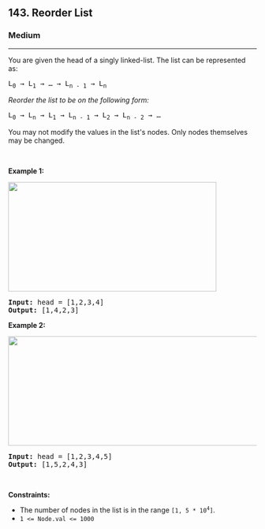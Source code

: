 <h2>143. Reorder List</h2><h3>Medium</h3><hr><div><p>You are given the head of a singly linked-list. The list can be represented as:</p>

<pre style="position: relative;">L<sub>0</sub> → L<sub>1</sub> → … → L<sub>n - 1</sub> → L<sub>n</sub>
<div class="open_grepper_editor" title="Edit &amp; Save To Grepper"></div></pre>

<p><em>Reorder the list to be on the following form:</em></p>

<pre style="position: relative;">L<sub>0</sub> → L<sub>n</sub> → L<sub>1</sub> → L<sub>n - 1</sub> → L<sub>2</sub> → L<sub>n - 2</sub> → …
<div class="open_grepper_editor" title="Edit &amp; Save To Grepper"></div></pre>

<p>You may not modify the values in the list's nodes. Only nodes themselves may be changed.</p>

<p>&nbsp;</p>
<p><strong>Example 1:</strong></p>
<img alt="" src="https://assets.leetcode.com/uploads/2021/03/04/reorder1linked-list.jpg" style="width: 422px; height: 222px;">
<pre style="position: relative;"><strong>Input:</strong> head = [1,2,3,4]
<strong>Output:</strong> [1,4,2,3]
<div class="open_grepper_editor" title="Edit &amp; Save To Grepper"></div></pre>

<p><strong>Example 2:</strong></p>
<img alt="" src="https://assets.leetcode.com/uploads/2021/03/09/reorder2-linked-list.jpg" style="width: 542px; height: 222px;">
<pre style="position: relative;"><strong>Input:</strong> head = [1,2,3,4,5]
<strong>Output:</strong> [1,5,2,4,3]
<div class="open_grepper_editor" title="Edit &amp; Save To Grepper"></div></pre>

<p>&nbsp;</p>
<p><strong>Constraints:</strong></p>

<ul>
	<li>The number of nodes in the list is in the range <code>[1, 5 * 10<sup>4</sup>]</code>.</li>
	<li><code>1 &lt;= Node.val &lt;= 1000</code></li>
</ul>
</div>